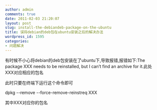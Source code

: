 ```yaml
---
author: admin
comments: true
date: 2011-02-03 21:20:07
layout: post
slug: install-the-debiandeb-package-on-the-ubuntu
title: 误将debian的deb包在ubuntu安装之后的解决办法
wordpress_id: 1595
categories:
- 问题解决
---
```


有时候不小心将debian的deb包安装在了ubuntu下,导致报错,报错如下:The package XXX needs to be reinstalled, but I can’t find an archive for it.此处XXX对应相应的包名

此时只要在终端下运行这个命令即可

dpkg --remove --force-remove-reinstreq XXX

其中XXX对应你的包名
